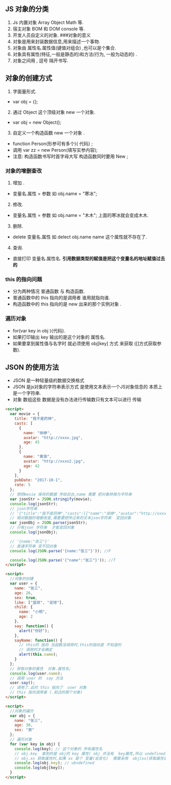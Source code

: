 ## JS 对象的分类

1. Js 内置对象 Array Object Math 等.
2. 宿主对象 BOM 和 DOM console 等.
3. 开发人员自定义的对象. ###对象的意义
4. 对象是用来封装数据信息,用来描述一个事物.
5. 对象由 属性名.属性值(键值对组合) ,也可以是个集合.
6. 对象具有属性(特征,一般是静态的)和方法(行为, 一般为动态的) .
7. 对象之间用 , 逗号 隔开书写.

## 对象的创建方式

1. 字面量形式.

- var obj = {};

2. 通过 Object 这个顶级对象 new 一个对象.

- var obj = new Object();

3. 自定义一个构造函数 new 一个对象 .

- function Person(形参可有多个){ 代码} ;
- 调用 var zz = new Person(填写实参内容);
- 注意: 构造函数书写时首字母大写 构造函数同时要用 New ;

### 对象的增删查改

1. 增加 .

- 变量名.属性 = 参数 如 obj.name = "寒冰";

2. 修改.

- 变量名.属性 = 参数 如 obj.name = "木木"; 上面的寒冰就会变成木木.

3. 删除.

- delete 变量名.属性 如 delect obj.name name 这个属性就不存在了.

4. 查询.

- 直接打印 变量名.属性名.
  **引用数据类型的赋值是把这个变量名的地址赋值过去的**

### this 的指向问题

- 分为两种情况 普通函数 与 构造函数.
- 普通函数中的 this 指向的是调用者 谁用就指向谁.
- 构造函数中的 this 指向的是 new 出来的那个实例对象 .

### 遍历对象

- for(var key in obj ){代码}.
- 如果打印输出 key 输出的是这个对象的 属性名.
- 如果要拿到属性值与名字时 就必须使用 obj[key] 方式 来获取 ([]方式获取参数).

## JSON 的使用方法
- JSON 是一种轻量级的数据交换格式
- JSON 是js对象的字符串表示方式 是使用文本表示一个JS对象信息的 本质上是一个字符串.
- 对象 数组这些 数据是没有办法进行传输数只有文本可以进行 传输

```html
<script>
  var movie = {
    title: "我不是药神",
    casts: [
      {
        name: "徐峥",
        avatar: "http://xxxx.jpg",
        age: 45
      },
      {
        name: "黄渤",
        avatar: "http://xxxx2.jpg",
        age: 42
      }
    ],
    pubDate: "2017-10-1",
    rate: 5
  };
  // 想把movie 保存的数据 传给后台,name 需要 把对象转换为字符串
  var jsonStr = JSON.stringify(movie);
  console.log(jsonStr);
  // json字符串
  // '{"title":"我不是药神","casts":[{"name":"徐峥","avatar":"http://xxxx.jpg","age":45},{"name":"黄渤","avatar":"http://xxxx2.jpg","age":42}],"pubDate":"2017-10-1","rate":5}'
  // 相对数据的增删改查,需要要把传过来的文本json字符串  变回对象
  var jsonObj = JSON.parse(jsonStr);
  // 只有json 字符串  才能变回对象
  console.log(jsonObj);

  // '{name:"张三"}'
  // 普通字符串 变不回对象
  console.log(JSON.parse('{name:"张三"}')); //F

  console.log(JSON.parse('{"name":"张三"}')); //T
</script>
```

```html
<script>
  //对象的创建
  var user = {
    name: "张三",
    age: 26,
    sex: true,
    like: ["篮球", "足球"],
    child: {
      name: "小明",
      age: 2
    },
    say: function() {
      alert("你好");
    },
    sayName: function() {
      // this的 指向 当函数没调用时,this的指向是 不知道的
      // 调用时才会确定
      alert(this.name);
    }
  };
  // 获取对象的属性  对象.属性名;
  console.log(user.name);
  // 调用 user 的  say 方法
  user.say();
  // 调用了.此时 this 指向了  user 对象
  // this 指向调用者 (.前边的那个对象)
</script>
```

```html
<script>
  //对象的遍历
  var obj = {
    name: "张三",
    age: 30,
    sex: "男"
  };
  // 遍历对象
  for (var key in obj) {
    console.log(key); // 这个对象的 所有属性名
    // obj.key  拿到的是 obj的 key 属性( obj 并没有  key属性,所以 undefined)
    // obj.xx 获取属性时,如果 xx 是个 变量(会变化)  需要采用  obj[xx]获取属性值
    console.log(obj.key); // ubndefined
    console.log(obj[key]);
  }
</script>
```
